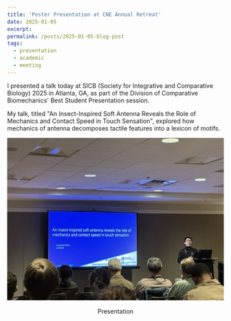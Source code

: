 ```yaml
---
title: 'Poster Presentation at CNE Annual Retreat'
date: 2025-01-05
excerpt:  
permalink: /posts/2025-01-05-blog-post
tags:
  - presentation
  - academic
  - meeting
---
```


I presented a talk today at SICB (Society for Integrative and Comparative Biology) 2025 in Atlanta, GA, as part of the Division of Comparative Biomechanics' Best Student Presentation session.  

My talk, titled "An Insect-Inspired Soft Antenna Reveals the Role of Mechanics and Contact Speed in Touch Sensation", explored how mechanics of antenna decomposes tactile features into a lexicon of motifs. 

![SICB](../images/SICB2025.jpg)
<p align="center">Presentation</p>
